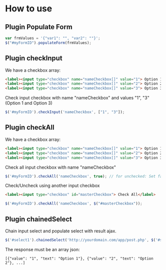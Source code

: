 # How to use
## Plugin Populate Form

```javascript
var frmValues = '{"var1": "", "var2": ""}';
$("#myFormID").populateForm(frmValues);
```
## Plugin checkInput
We have a checkbox array:
```html
<label><input type="checkbox" name="nameCheckbox[]" value="1"> Option 1</label>
<label><input type="checkbox" name="nameCheckbox[]" value="2"> Option 2</label>
<label><input type="checkbox" name="nameCheckbox[]" value="3"> Option 3</label>
```

Check input checkbox with name "nameCheckbox" and values "1", "3" (Option 1 and Option 3)
```javascript
$('#myFormID').checkInput('nameCheckbox', ["1", "3"]);
```
## Plugin checkAll

We have a checkbox array:
```html
<label><input type="checkbox" name="nameCheckbox[]" value="1"> Option 1</label>
<label><input type="checkbox" name="nameCheckbox[]" value="2"> Option 2</label>
<label><input type="checkbox" name="nameCheckbox[]" value="3"> Option 3</label>
```

Check all input checkbox with name "nameCheckbox"
```javascript
$('#myFormID').checkAll('nameCheckbox', true); // for unchecked: Set false the last parameter
```
Check/Uncheck using another input checkbox
```html
<label><input type="checkbox" id="masterCheckbox"> Check All</label>
```
```javascript
$('#myFormID').checkAll('nameCheckbox', $("#masterCheckbox"));
```
## Plugin chainedSelect
Chain input select and populate select with result ajax.
```javascript
$('#select1').chainedSelect('http://yourdomain.com/app/post.php', $('#select2'));
```
The response must be an array json:
```
[{"value": "1", "text": "Option 1"}, {"value": "2", "text": "Option 2"}, ...]
```
